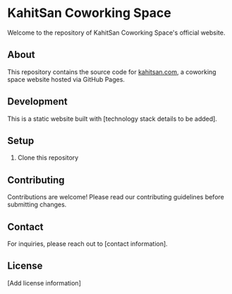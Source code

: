 # KahitSan Coworking Space

Welcome to the repository of KahitSan Coworking Space's official website.

## About

This repository contains the source code for [kahitsan.com](https://kahitsan.com), a coworking space website hosted via GitHub Pages.

## Development

This is a static website built with [technology stack details to be added].

## Setup

1. Clone this repository

## Contributing

Contributions are welcome! Please read our contributing guidelines before submitting changes.

## Contact

For inquiries, please reach out to [contact information].

## License

[Add license information]